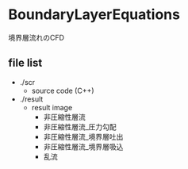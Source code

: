 # BoundaryLayerEquations
境界層流れのCFD

## file list
  + ./scr
    * source code (C++)
  + ./result
    * result image
      + 非圧縮性層流
      + 非圧縮性層流_圧力勾配
      + 非圧縮性層流_境界層吐出
      + 非圧縮性層流_境界層吸込
      + 乱流

